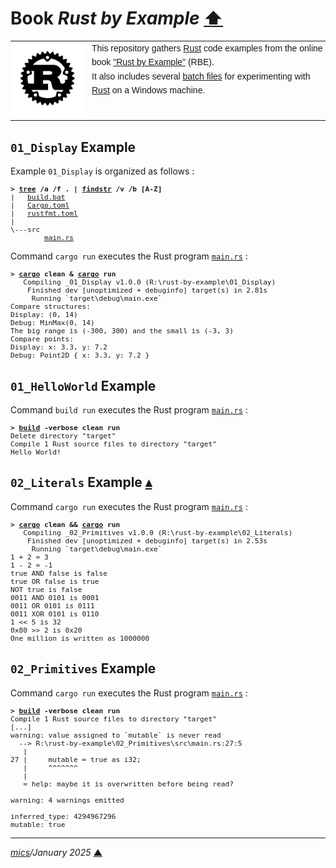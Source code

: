 # <span id="top">Book <i>Rust by Example</i></span> <span style="size:30%;"><a href="../README.md">⬆</a></span>

<table style="font-family:Helvetica,Arial;line-height:1.6;">
  <tr>
  <td style="border:0;padding:0 10px 0 0;min-width:120px;"><a href="https://www.rust-lang.org/" rel="external"><img src="../docs/images/rust-logo-blk.svg" width="120" alt="Rust project"/></a></td>
  <td style="border:0;padding:0;vertical-align:text-top;">This repository gathers <a href="https://www.rust-lang.org/" rel="external">Rust</a> code examples from the online book <a href="https://doc.rust-lang.org/rust-by-example/" rel="external">"Rust by Example"</a> (RBE).<br/>
  It also includes several <a href="https://en.wikibooks.org/wiki/Windows_Batch_Scripting">batch files</a> for experimenting with <a href="https://www.rust-lang.org/" rel="external">Rust</a> on a Windows machine.
  </td>
  </tr>
</table>

## <span id="01_Display">`01_Display` Example</span>

Example `01_Display` is organized as follows :

<pre style="font-size:80%;">
<b>&gt; <a href="https://learn.microsoft.com/en-us/windows-server/administration/windows-commands/tree" rel="external">tree</a> /a /f . | <a href="https://learn.microsoft.com/en-us/windows-server/administration/windows-commands/findstr" rel="external">findstr</a> /v /b [A-Z]</b>
|   <a href="./01_Display/build.bat">build.bat</a>
|   <a href="./01_Display/Cargo.toml">Cargo.toml</a>
|   <a href="./01_Display/rustfmt.toml">rustfmt.toml</a>
|
\---src
        <a href="./01_Display/src/main.rs">main.rs</a>
</pre>

Command `cargo run` executes the Rust program [`main.rs`](./01_Display/src/main.rs) :

<pre style="font-size:80%;">
<b>&gt; <a href="https://doc.rust-lang.org/cargo/commands/" rel="external">cargo</a> clean &amp; <a href="https://doc.rust-lang.org/cargo/commands/" rel="external">cargo</a> run</b>
   Compiling _01_Display v1.0.0 (R:\rust-by-example\01_Display)
    Finished dev [unoptimized + debuginfo] target(s) in 2.81s
     Running `target\debug\main.exe`
Compare structures:
Display: (0, 14)
Debug: MinMax(0, 14)
The big range is (-300, 300) and the small is (-3, 3)
Compare points:
Display: x: 3.3, y: 7.2
Debug: Point2D { x: 3.3, y: 7.2 }
</pre>


## <span id="01_HelloWorld">`01_HelloWorld` Example</span>

Command `build run` executes the Rust program [`main.rs`](./01_HelloWorld/src/main.rs) :

<pre style="font-size:80%;">
<b>&gt; <a href="./01_HelloWorld/build.bat">build</a> -verbose clean run</b>
Delete directory "target"
Compile 1 Rust source files to directory "target"
Hello World!
</pre>

## <span id="02_Literals">`02_Literals` Example</span> [**&#x25B4;**](#top)

Command `cargo run` executes the Rust program [`main.rs`](./02_Literals/src/main.rs) :

<pre style="font-size:80%;">
<b>&gt; <a href="https://doc.rust-lang.org/cargo/commands/" rel="external">cargo</a> clean && <a href="https://doc.rust-lang.org/cargo/commands/" rel="external">cargo</a> run</b>
   Compiling _02_Primitives v1.0.0 (R:\rust-by-example\02_Literals)
    Finished dev [unoptimized + debuginfo] target(s) in 2.53s
     Running `target\debug\main.exe`
1 + 2 = 3
1 - 2 = -1
true AND false is false
true OR false is true
NOT true is false
0011 AND 0101 is 0001
0011 OR 0101 is 0111
0011 XOR 0101 is 0110
1 << 5 is 32
0x80 >> 2 is 0x20
One million is written as 1000000
</pre>

## <span id="02_Primitives">`02_Primitives` Example</span>

Command `cargo run` executes the Rust program [`main.rs`](./02_Primitives/src/main.rs) :

<pre style="font-size:80%;">
<b>&gt; <a href="./02_Primitives/build.bat">build</a> -verbose clean run</b>
Compile 1 Rust source files to directory "target"
[...]
warning: value assigned to `mutable` is never read
  --> R:\rust-by-example\02_Primitives\src\main.rs:27:5
   |
27 |     mutable = true as i32;
   |     ^^^^^^^
   |
   = help: maybe it is overwritten before being read?

warning: 4 warnings emitted

inferred_type: 4294967296
mutable: true
</pre>

***

*[mics](https://lampwww.epfl.ch/~michelou/)/January 2025* [**&#9650;**](#top)
<span id="bottom">&nbsp;</span>

<!-- link refs -->

[cargo_cli]: https://doc.rust-lang.org/cargo/commands/cargo.html
[rustc_cli]: https://man.archlinux.org/man/rustc.1.en
